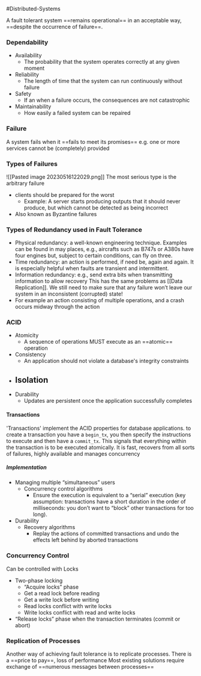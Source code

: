 #Distributed-Systems 

A fault tolerant system ==remains operational== in an acceptable way, ==despite the occurrence of failure==.

### Dependability
- Availability
	- The probability that the system operates correctly at any given moment
- Reliability
	- The length of time that the system can run continuously without failure
- Safety
	- If an when a failure occurs, the consequences are not catastrophic
- Maintainability
	- How easily a failed system can be repaired

### Failure
A system fails when it ==fails to meet its promises==
e.g. one or more services cannot be (completely) provided

### Types of Failures
![[Pasted image 20230516122029.png]]
The most serious type is the arbitrary failure
- clients should be prepared for the worst
	- Example: A server starts producing outputs that it should never produce, but which cannot be detected as being incorrect
- Also known as Byzantine failures

### Types of Redundancy used in Fault Tolerance
- Physical redundancy: a well-known engineering technique. Examples can be found in may places, e.g., aircrafts such as B747s or A380s have four engines but, subject to certain conditions, can fly on three.  
- Time redundancy: an action is performed, if need be, again and again. It is especially helpful when faults are transient and intermittent.  
- Information redundancy: e.g., send extra bits when transmitting information to allow recovery
This has the same problems as [[Data Replication]].
We still need to make sure that any failure won’t leave our system in an inconsistent (corrupted) state!
- For example an action consisting of multiple operations, and a crash occurs midway through the action

### ACID
- Atomicity
	- A sequence of operations MUST execute as an ==atomic== operation
- Consistency
	- An application should not violate a database's integrity constraints
- Isolation
	- 
- Durability
	- Updates are persistent once the application successfully completes

#### Transactions
'Transactions' implement the ACID properties for database applications.
to create a transaction you have a `begin_tx`, you then specify the instructions to execute and then have a `commit_tx`. This signals that everything within the transaction is to be executed atomically.
It is fast, recovers from all sorts of failures, highly available and manages concurrency

##### Implementation
- Managing multiple “simultaneous” users  
	- Concurrency control algorithms  
		- Ensure the execution is equivalent to a “serial” execution (key assumption: transactions have a short duration in the order of milliseconds: you don’t want to “block” other transactions for too long).  
- Durability  
	- Recovery algorithms  
		- Replay the actions of committed transactions and undo the effects left behind by aborted transactions


### Concurrency Control
Can be controlled with Locks
- Two-phase locking  
	- “Acquire locks” phase  
	- Get a read lock before reading  
	- Get a write lock before writing  
	- Read locks conflict with write locks  
	- Write locks conflict with read and write locks  
- “Release locks” phase when the transaction terminates (commit or abort)

### Replication of Processes
Another way of achieving fault tolerance is to replicate processes.
There is a ==price to pay==, loss of performance
Most existing solutions require exchange of ==numerous messages between processes==
